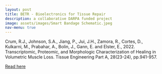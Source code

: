 ```yaml
---
layout: post
title: BETR - Bioelectronics for Tissue Repair
description: a collaborative DARPA funded project
image: assets/images/Smart Bandage Schematic.jpeg
nav-menu: true
---
```


Crum, R.J., Johnson, S.A., Jiang, P., Jui, J.H., Zamora, R., Cortes, D., Kulkarni, M., Prabahar, A., 
Bolin, J., Gann, E. and Elster, E., 2022. Transcriptomic, Proteomic, and Morphologic 
Characterization of Healing in Volumetric Muscle Loss. Tissue Engineering Part A, 28(23-24), 
pp.941-957.

<a href="https://pubmed.ncbi.nlm.nih.gov/36039923/">Read here</a>
